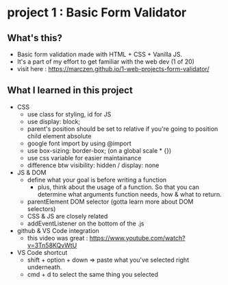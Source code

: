 # project 1 : Basic Form Validator

## What's this?

- Basic form validation made with HTML + CSS + Vanilla JS.
- It's a part of my effort to get familiar with the web dev (1 of 20)
- visit here : https://marczen.github.io/1-web-projects-form-validator/

## What I learned in this project

- CSS
  - use class for styling, id for JS
  - use display: block;
  - parent's position should be set to relative if you're going to position child element absolute
  - google font import by using @import
  - use box-sizing: border-box; (on a global scale \* {})
  - use css variable for easier maintainance
  - difference btw visibility: hidden / display: none
- JS & DOM
  - define what your goal is before writing a function
    - plus, think about the usage of a function. So that you can determine what arguments function needs, how & what to return.
  - parentElement DOM selector (gotta learn more about DOM selectors)
  - CSS & JS are closely related
  - addEventListener on the bottom of the .js
- github & VS Code integration
  - this video was great : https://www.youtube.com/watch?v=3Tn58KQvWtU
- VS Code shortcut
  - shift + option + down => paste what you've selected right underneath.
  - cmd + d to select the same thing you selected
